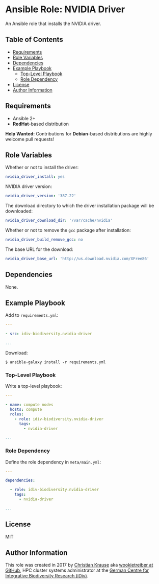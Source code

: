 Ansible Role: NVIDIA Driver
===========================

An Ansible role that installs the NVIDIA driver.

Table of Contents
-----------------

<!-- toc -->

- [Requirements](#requirements)
- [Role Variables](#role-variables)
- [Dependencies](#dependencies)
- [Example Playbook](#example-playbook)
  * [Top-Level Playbook](#top-level-playbook)
  * [Role Dependency](#role-dependency)
- [License](#license)
- [Author Information](#author-information)

<!-- tocstop -->

Requirements
------------

- Ansible 2+
- **RedHat**-based distribution

**Help Wanted:** Contributions for **Debian**-based distributions are highly welcome pull requests!

Role Variables
--------------

Whether or not to install the driver:

```yml
nvidia_driver_install: yes
```

NVIDIA driver version:

```yml
nvidia_driver_version: '387.22'
```

The download directory to which the driver installation package will be downloaded:

```yml
nvidia_driver_download_dir: '/var/cache/nvidia'
```

Whether or not to remove the `gcc` package after installation:

```yml
nvidia_driver_build_remove_gcc: no
```

The base URL for the download:

```yml
nvidia_driver_base_url: 'http://us.download.nvidia.com/XFree86'
```

Dependencies
------------

None.

Example Playbook
----------------

Add to `requirements.yml`:

```yml
---

- src: idiv-biodiversity.nvidia-driver

...
```

Download:

```console
$ ansible-galaxy install -r requirements.yml
```

### Top-Level Playbook

Write a top-level playbook:

```yml
---

- name: compute nodes
  hosts: compute
  roles:
    - role: idiv-biodiversity.nvidia-driver
      tags:
        - nvidia-driver

...
```

### Role Dependency

Define the role dependency in `meta/main.yml`:

```yml
---

dependencies:

  - role: idiv-biodiversity.nvidia-driver
    tags:
      - nvidia-driver

...
```

License
-------

MIT

Author Information
------------------

This role was created in 2017 by [Christian Krause][author] aka [wookietreiber at GitHub][wookietreiber], HPC cluster systems administrator at the [German Centre for Integrative Biodiversity Research (iDiv)][idiv].


[author]: https://www.idiv.de/groups_and_people/employees/details/eshow/krause-christian.html
[idiv]: https://www.idiv.de/
[wookietreiber]: https://github.com/wookietreiber
